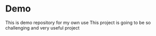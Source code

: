 # Demo
This is demo repository for my own use
This project is going to be so challenging and very useful project
